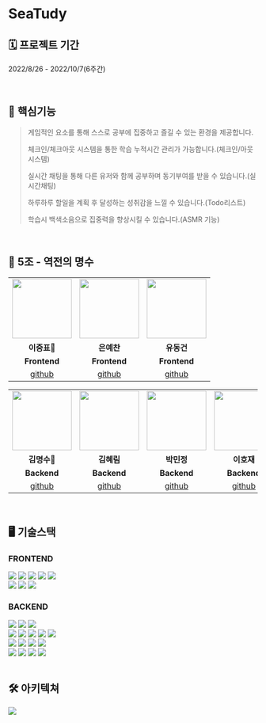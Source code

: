 # SeaTudy

## 🗓 프로젝트 기간
2022/8/26 - 2022/10/7(6주간)

<br>

## 📌 핵심기능

> 게임적인 요소를 통해 스스로 공부에 집중하고 즐길 수 있는 환경을 제공합니다.
>
> 체크인/체크아웃 시스템을 통한 학습 누적시간 관리가 가능합니다.(체크인/아웃 시스템)
>
> 실시간 채팅을 통해 다른 유저와 함께 공부하며 동기부여를 받을 수 있습니다.(실시간채팅)
>
> 하루하루 할일을 계획 후 달성하는 성취감을 느낄 수 있습니다.(Todo리스트)
>
> 학습시 백색소음으로 집중력을 향상시킬 수 있습니다.(ASMR 기능)

<br>

## 👥 5조 - 역전의 명수
<table>
<tr>
    <td align="center"><a href="https://github.com/leejpsd" target='_blank'>
    <img src="https://springblog.s3.ap-northeast-2.amazonaws.com/jungpyo.png" width="120" height="120"></a></td>
    <td align="center"><a href="https://github.com/eunyechan" target='_blank'>
    <img src="https://springblog.s3.ap-northeast-2.amazonaws.com/yechan.png" width="120" height="120"></a></td>
    <td align="center"><a href="https://github.com/peppermintt0504" target='_blank'>
    <img src="https://springblog.s3.ap-northeast-2.amazonaws.com/donggun.png" width="120" height="120"></a></td>
</tr>
<tr>
    <td align="center"><strong>이중표🔸</strong></td>
    <td align="center"><strong>은예찬</strong></td>
    <td align="center"><strong>유동건</strong></td>
</tr>
<tr>
    <td align="center"><b>Frontend</b></td>
    <td align="center"><b>Frontend</b></td>
    <td align="center"><b>Frontend</b></td>
</tr>
<tr>
    <td align="center"><a href="https://github.com/leejpsd" target='_blank'>github</a></td>
    <td align="center"><a href="https://github.com/eunyechan" target='_blank'>github</a></td>
    <td align="center"><a href="https://github.com/peppermintt0504" target='_blank'>github</a></td>
</tr>
</table>

<table>
<tr>
    <td align="center"><a href="https://github.com/PaulKim330" target='_blank'>
    <img src="https://springblog.s3.ap-northeast-2.amazonaws.com/myungsoo.png" width="120" height="120"></a></td>
    <td align="center"><a href="https://github.com/hlim9022" target='_blank'>
    <img src="https://springblog.s3.ap-northeast-2.amazonaws.com/heylim.png" width="120" height="120"></a></td>
    <td align="center"><a href="https://github.com/minjpark3" target='_blank'>
    <img src="https://springblog.s3.ap-northeast-2.amazonaws.com/minjung.png" width="120" height="120"></a></td>
    <td align="center"><a href="https://github.com/ghwo68" target='_blank'>
    <img src="https://springblog.s3.ap-northeast-2.amazonaws.com/hojae.png" width="120" height="120"></a></td>
</tr>
<tr>
    <td align="center"><strong>김명수🔸</strong></td>
    <td align="center"><strong>김혜림</strong></td>
    <td align="center"><strong>박민정</strong></td>
    <td align="center"><strong>이호재</strong></td>
</tr>
<tr>
    <td align="center"><b>Backend</b></td>
    <td align="center"><b>Backend</b></td>
    <td align="center"><b>Backend</b></td>
    <td align="center"><b>Backend</b></td>
</tr>
<tr>
    <td align="center"><a href="https://github.com/PaulKim330" target='_blank'>github</a></td>
    <td align="center"><a href="https://github.com/hlim9022" target='_blank'>github</a></td>
    <td align="center"><a href="https://github.com/minjpark3" target='_blank'>github</a></td>
    <td align="center"><a href="https://github.com/ghwo68" target='_blank'>github</a></td>
</tr>
</table>

<br>

## 🖥 기술스택

### FRONTEND
<div align='left'>
    <img src="https://img.shields.io/badge/react-282C34?style=for-the-badge&logo=react&logoColor=61DAFB">
    <img src="https://img.shields.io/badge/TypeScript-3178C5?style=for-the-badge&logo=TypeScript&logoColor=white">
    <img src="https://img.shields.io/badge/axios-5A29E4?style=for-the-badge&logo=axios&logoColor=white">
    <img src="https://img.shields.io/badge/Redux%20ToolKit-764ABC?style=for-the-badge&logo=redux&logoColor=white">
    <img src="https://img.shields.io/badge/Styled%20Componenets-DB7093?style=for-the-badge&logo=styled-components&logoColor=white">
    <br>
    <img src="https://img.shields.io/badge/Visual%20Studio-5C2D91?style=for-the-badge&logo=visual%20studio&logoColor=white">
    <img src="https://img.shields.io/badge/WebSocket-black?style=for-the-badge&logo=WebSocket&logoColor=white">
    <img src="https://img.shields.io/badge/Stomp-black?style=for-the-badge&logo=Stomp&logoColor=white">
    <br>
</div>


### BACKEND

<div align='left'>
    <img src="https://img.shields.io/badge/JAVA-007396?style=for-the-badge&logo=java&logoColor=white">
    <img src="https://img.shields.io/badge/Spring%20Boot-6DB33F?style=for-the-badge&logo=SpringBoot&logoColor=white">
    <img src="https://img.shields.io/badge/Spring%20Security-6DB33F?style=for-the-badge&logo=SpringSecurity&logoColor=white">
    <br>
    <img src="https://img.shields.io/badge/Intellij%20Ultimate-000000?style=for-the-badge&logo=intellij idea&logoColor=white">
    <img src="https://img.shields.io/badge/Swagger-25A162?style=for-the-badge&logo=Swagger&logoColor=white">
    <img src="https://img.shields.io/badge/Junit5-25A162?style=for-the-badge&logo=Junit5&logoColor=white">
    <img src="https://img.shields.io/badge/WebSocket-black?style=for-the-badge&logo=WebSocket&logoColor=white">
    <img src="https://img.shields.io/badge/Stomp-black?style=for-the-badge&logo=Stomp&logoColor=white">
    <br>
    <img src="https://img.shields.io/badge/MySQL-4479A1?style=for-the-badge&logo=MySQL&logoColor=white">
    <img src="https://img.shields.io/badge/Redis-DC382D?style=for-the-badge&logo=Redis&logoColor=white"/>
    <img src="https://img.shields.io/badge/NGINX-009639?style=for-the-badge&logo=NGINX&logoColor=white"/>
    <img src="https://img.shields.io/badge/GitHub%20Actions-2088FF?style=for-the-badge&logo=GitHubActions&logoColor=white"/>
    <br>
    <img src="https://img.shields.io/badge/Amazon%20EC2-232F3E?style=for-the-badge&logo=Amazon EC2&logoColor=FF9A00">
    <img src="https://img.shields.io/badge/AWS%20S3-232F3E?style=for-the-badge&logo=AmazonAWS&logoColor=FF9A00"/>
    <img src="https://img.shields.io/badge/AWS%20CodeDeploy-232F3E?style=for-the-badge&logo=AmazonAWS&logoColor=FF9A00"/>
    <img src="https://img.shields.io/badge/AWS%20RDS-232F3E?style=for-the-badge&logo=AmazonAWS&logoColor=FF9A00"/>
</div>

<br>


## 🛠 아키텍쳐
<img src="https://s3.us-west-2.amazonaws.com/secure.notion-static.com/07928ae0-08cc-454d-9acd-69fb35152349/BE_architecture-%E1%84%91%E1%85%A6%E1%84%8B%E1%85%B5%E1%84%8C%E1%85%B5-2_%282%29.jpg?X-Amz-Algorithm=AWS4-HMAC-SHA256&X-Amz-Content-Sha256=UNSIGNED-PAYLOAD&X-Amz-Credential=AKIAT73L2G45EIPT3X45%2F20221002%2Fus-west-2%2Fs3%2Faws4_request&X-Amz-Date=20221002T181908Z&X-Amz-Expires=86400&X-Amz-Signature=29a665d16151d9152d2984e0b19f4acdd743204d6c4a4970a63b5efbc1ecda1f&X-Amz-SignedHeaders=host&response-content-disposition=filename%20%3D%22BE_architecture-%25E1%2584%2591%25E1%2585%25A6%25E1%2584%258B%25E1%2585%25B5%25E1%2584%258C%25E1%2585%25B5-2%2520%282%29.jpg%22&x-id=GetObject">


